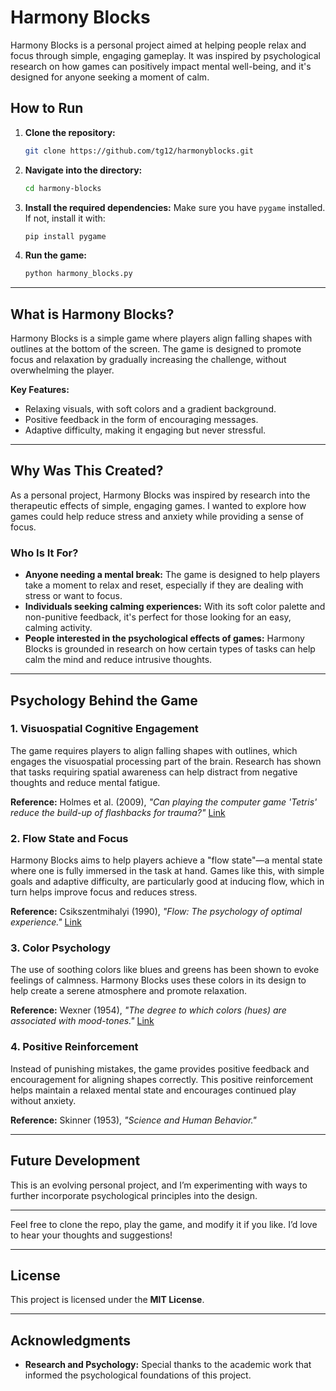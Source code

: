 
# Harmony Blocks

Harmony Blocks is a personal project aimed at helping people relax and focus through simple, engaging gameplay. It was inspired by psychological research on how games can positively impact mental well-being, and it's designed for anyone seeking a moment of calm.

## How to Run

1. **Clone the repository:**
   ```bash
   git clone https://github.com/tg12/harmonyblocks.git
   ```

2. **Navigate into the directory:**
   ```bash
   cd harmony-blocks
   ```

3. **Install the required dependencies:**
   Make sure you have `pygame` installed. If not, install it with:
   ```bash
   pip install pygame
   ```

4. **Run the game:**
   ```bash
   python harmony_blocks.py
   ```

---

## What is Harmony Blocks?

Harmony Blocks is a simple game where players align falling shapes with outlines at the bottom of the screen. The game is designed to promote focus and relaxation by gradually increasing the challenge, without overwhelming the player. 

**Key Features:**
- Relaxing visuals, with soft colors and a gradient background.
- Positive feedback in the form of encouraging messages.
- Adaptive difficulty, making it engaging but never stressful.

---

## Why Was This Created?

As a personal project, Harmony Blocks was inspired by research into the therapeutic effects of simple, engaging games. I wanted to explore how games could help reduce stress and anxiety while providing a sense of focus.

### Who Is It For?

- **Anyone needing a mental break:** The game is designed to help players take a moment to relax and reset, especially if they are dealing with stress or want to focus.
- **Individuals seeking calming experiences:** With its soft color palette and non-punitive feedback, it's perfect for those looking for an easy, calming activity.
- **People interested in the psychological effects of games:** Harmony Blocks is grounded in research on how certain types of tasks can help calm the mind and reduce intrusive thoughts.

---

## Psychology Behind the Game

### 1. Visuospatial Cognitive Engagement

The game requires players to align falling shapes with outlines, which engages the visuospatial processing part of the brain. Research has shown that tasks requiring spatial awareness can help distract from negative thoughts and reduce mental fatigue.

**Reference:** Holmes et al. (2009), *"Can playing the computer game 'Tetris' reduce the build-up of flashbacks for trauma?"* [Link](https://doi.org/10.1371/journal.pone.0004153)

### 2. Flow State and Focus

Harmony Blocks aims to help players achieve a "flow state"—a mental state where one is fully immersed in the task at hand. Games like this, with simple goals and adaptive difficulty, are particularly good at inducing flow, which in turn helps improve focus and reduces stress.

**Reference:** Csikszentmihalyi (1990), *"Flow: The psychology of optimal experience."* [Link](https://www.harpercollins.com/products/flow-mihaly-csikszentmihalyi)

### 3. Color Psychology

The use of soothing colors like blues and greens has been shown to evoke feelings of calmness. Harmony Blocks uses these colors in its design to help create a serene atmosphere and promote relaxation.

**Reference:** Wexner (1954), *"The degree to which colors (hues) are associated with mood-tones."* [Link](https://doi.org/10.1037/h0062181)

### 4. Positive Reinforcement

Instead of punishing mistakes, the game provides positive feedback and encouragement for aligning shapes correctly. This positive reinforcement helps maintain a relaxed mental state and encourages continued play without anxiety.

**Reference:** Skinner (1953), *"Science and Human Behavior."*

---

## Future Development

This is an evolving personal project, and I’m experimenting with ways to further incorporate psychological principles into the design. 

---

Feel free to clone the repo, play the game, and modify it if you like. I’d love to hear your thoughts and suggestions!

---

## License

This project is licensed under the **MIT License**.

---

## Acknowledgments

- **Research and Psychology:** Special thanks to the academic work that informed the psychological foundations of this project.
